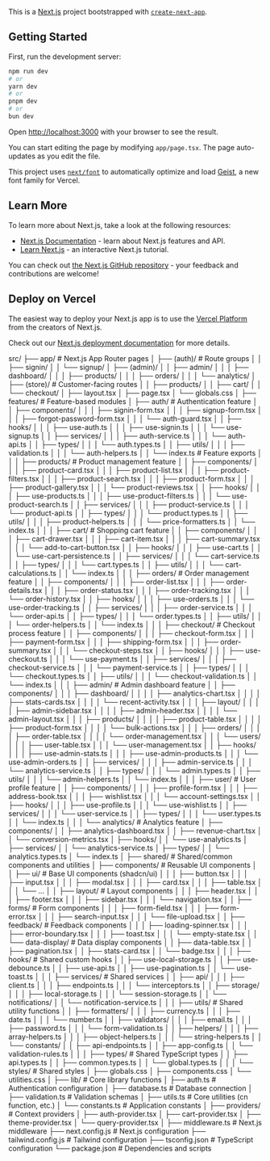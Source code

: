 This is a [Next.js](https://nextjs.org) project bootstrapped with [`create-next-app`](https://nextjs.org/docs/app/api-reference/cli/create-next-app).

## Getting Started

First, run the development server:

```bash
npm run dev
# or
yarn dev
# or
pnpm dev
# or
bun dev
```

Open [http://localhost:3000](http://localhost:3000) with your browser to see the result.

You can start editing the page by modifying `app/page.tsx`. The page auto-updates as you edit the file.

This project uses [`next/font`](https://nextjs.org/docs/app/building-your-application/optimizing/fonts) to automatically optimize and load [Geist](https://vercel.com/font), a new font family for Vercel.

## Learn More

To learn more about Next.js, take a look at the following resources:

- [Next.js Documentation](https://nextjs.org/docs) - learn about Next.js features and API.
- [Learn Next.js](https://nextjs.org/learn) - an interactive Next.js tutorial.

You can check out [the Next.js GitHub repository](https://github.com/vercel/next.js) - your feedback and contributions are welcome!

## Deploy on Vercel

The easiest way to deploy your Next.js app is to use the [Vercel Platform](https://vercel.com/new?utm_medium=default-template&filter=next.js&utm_source=create-next-app&utm_campaign=create-next-app-readme) from the creators of Next.js.

Check out our [Next.js deployment documentation](https://nextjs.org/docs/app/building-your-application/deploying) for more details.

src/
├── app/ # Next.js App Router pages
│ ├── (auth)/ # Route groups
│ │ ├── signin/
│ │ └── signup/
│ ├── (admin)/
│ │ ├── admin/
│ │ │ ├── dashboard/
│ │ │ ├── products/
│ │ │ ├── orders/
│ │ │ └── analytics/
│ ├── (store)/ # Customer-facing routes
│ │ ├── products/
│ │ ├── cart/
│ │ └── checkout/
│ ├── layout.tsx
│ ├── page.tsx
│ └── globals.css
│
├── features/ # Feature-based modules
│ ├── auth/ # Authentication feature
│ │ ├── components/
│ │ │ ├── signin-form.tsx
│ │ │ ├── signup-form.tsx
│ │ │ ├── forgot-password-form.tsx
│ │ │ └── auth-guard.tsx
│ │ ├── hooks/
│ │ │ ├── use-auth.ts
│ │ │ ├── use-signin.ts
│ │ │ └── use-signup.ts
│ │ ├── services/
│ │ │ ├── auth-service.ts
│ │ │ └── auth-api.ts
│ │ ├── types/
│ │ │ └── auth.types.ts
│ │ ├── utils/
│ │ │ ├── validation.ts
│ │ │ └── auth-helpers.ts
│ │ └── index.ts # Feature exports
│ │
│ ├── products/ # Product management feature
│ │ ├── components/
│ │ │ ├── product-card.tsx
│ │ │ ├── product-list.tsx
│ │ │ ├── product-filters.tsx
│ │ │ ├── product-search.tsx
│ │ │ ├── product-form.tsx
│ │ │ ├── product-gallery.tsx
│ │ │ └── product-reviews.tsx
│ │ ├── hooks/
│ │ │ ├── use-products.ts
│ │ │ ├── use-product-filters.ts
│ │ │ └── use-product-search.ts
│ │ ├── services/
│ │ │ ├── product-service.ts
│ │ │ └── product-api.ts
│ │ ├── types/
│ │ │ └── product.types.ts
│ │ ├── utils/
│ │ │ ├── product-helpers.ts
│ │ │ └── price-formatters.ts
│ │ └── index.ts
│ │
│ ├── cart/ # Shopping cart feature
│ │ ├── components/
│ │ │ ├── cart-drawer.tsx
│ │ │ ├── cart-item.tsx
│ │ │ ├── cart-summary.tsx
│ │ │ └── add-to-cart-button.tsx
│ │ ├── hooks/
│ │ │ ├── use-cart.ts
│ │ │ └── use-cart-persistence.ts
│ │ ├── services/
│ │ │ └── cart-service.ts
│ │ ├── types/
│ │ │ └── cart.types.ts
│ │ ├── utils/
│ │ │ └── cart-calculations.ts
│ │ └── index.ts
│ │
│ ├── orders/ # Order management feature
│ │ ├── components/
│ │ │ ├── order-list.tsx
│ │ │ ├── order-details.tsx
│ │ │ ├── order-status.tsx
│ │ │ ├── order-tracking.tsx
│ │ │ └── order-history.tsx
│ │ ├── hooks/
│ │ │ ├── use-orders.ts
│ │ │ └── use-order-tracking.ts
│ │ ├── services/
│ │ │ ├── order-service.ts
│ │ │ └── order-api.ts
│ │ ├── types/
│ │ │ └── order.types.ts
│ │ ├── utils/
│ │ │ └── order-helpers.ts
│ │ └── index.ts
│ │
│ ├── checkout/ # Checkout process feature
│ │ ├── components/
│ │ │ ├── checkout-form.tsx
│ │ │ ├── payment-form.tsx
│ │ │ ├── shipping-form.tsx
│ │ │ ├── order-summary.tsx
│ │ │ └── checkout-steps.tsx
│ │ ├── hooks/
│ │ │ ├── use-checkout.ts
│ │ │ └── use-payment.ts
│ │ ├── services/
│ │ │ ├── checkout-service.ts
│ │ │ └── payment-service.ts
│ │ ├── types/
│ │ │ └── checkout.types.ts
│ │ ├── utils/
│ │ │ └── checkout-validation.ts
│ │ └── index.ts
│ │
│ ├── admin/ # Admin dashboard feature
│ │ ├── components/
│ │ │ ├── dashboard/
│ │ │ │ ├── analytics-chart.tsx
│ │ │ │ ├── stats-cards.tsx
│ │ │ │ └── recent-activity.tsx
│ │ │ ├── layout/
│ │ │ │ ├── admin-sidebar.tsx
│ │ │ │ ├── admin-header.tsx
│ │ │ │ └── admin-layout.tsx
│ │ │ ├── products/
│ │ │ │ ├── product-table.tsx
│ │ │ │ ├── product-form.tsx
│ │ │ │ └── bulk-actions.tsx
│ │ │ ├── orders/
│ │ │ │ ├── order-table.tsx
│ │ │ │ └── order-management.tsx
│ │ │ └── users/
│ │ │ ├── user-table.tsx
│ │ │ └── user-management.tsx
│ │ ├── hooks/
│ │ │ ├── use-admin-stats.ts
│ │ │ ├── use-admin-products.ts
│ │ │ └── use-admin-orders.ts
│ │ ├── services/
│ │ │ ├── admin-service.ts
│ │ │ └── analytics-service.ts
│ │ ├── types/
│ │ │ └── admin.types.ts
│ │ ├── utils/
│ │ │ └── admin-helpers.ts
│ │ └── index.ts
│ │
│ ├── user/ # User profile feature
│ │ ├── components/
│ │ │ ├── profile-form.tsx
│ │ │ ├── address-book.tsx
│ │ │ ├── wishlist.tsx
│ │ │ └── account-settings.tsx
│ │ ├── hooks/
│ │ │ ├── use-profile.ts
│ │ │ └── use-wishlist.ts
│ │ ├── services/
│ │ │ └── user-service.ts
│ │ ├── types/
│ │ │ └── user.types.ts
│ │ └── index.ts
│ │
│ └── analytics/ # Analytics feature
│ ├── components/
│ │ ├── analytics-dashboard.tsx
│ │ ├── revenue-chart.tsx
│ │ └── conversion-metrics.tsx
│ ├── hooks/
│ │ └── use-analytics.ts
│ ├── services/
│ │ └── analytics-service.ts
│ ├── types/
│ │ └── analytics.types.ts
│ └── index.ts
│
├── shared/ # Shared/common components and utilities
│ ├── components/ # Reusable UI components
│ │ ├── ui/ # Base UI components (shadcn/ui)
│ │ │ ├── button.tsx
│ │ │ ├── input.tsx
│ │ │ ├── modal.tsx
│ │ │ ├── card.tsx
│ │ │ ├── table.tsx
│ │ │ └── ...
│ │ ├── layout/ # Layout components
│ │ │ ├── header.tsx
│ │ │ ├── footer.tsx
│ │ │ ├── sidebar.tsx
│ │ │ └── navigation.tsx
│ │ ├── forms/ # Form components
│ │ │ ├── form-field.tsx
│ │ │ ├── form-error.tsx
│ │ │ ├── search-input.tsx
│ │ │ └── file-upload.tsx
│ │ ├── feedback/ # Feedback components
│ │ │ ├── loading-spinner.tsx
│ │ │ ├── error-boundary.tsx
│ │ │ ├── toast.tsx
│ │ │ └── empty-state.tsx
│ │ └── data-display/ # Data display components
│ │ ├── data-table.tsx
│ │ ├── pagination.tsx
│ │ ├── stats-card.tsx
│ │ └── badge.tsx
│ │
│ ├── hooks/ # Shared custom hooks
│ │ ├── use-local-storage.ts
│ │ ├── use-debounce.ts
│ │ ├── use-api.ts
│ │ ├── use-pagination.ts
│ │ └── use-toast.ts
│ │
│ ├── services/ # Shared services
│ │ ├── api/
│ │ │ ├── client.ts
│ │ │ ├── endpoints.ts
│ │ │ └── interceptors.ts
│ │ ├── storage/
│ │ │ ├── local-storage.ts
│ │ │ └── session-storage.ts
│ │ └── notifications/
│ │ └── notification-service.ts
│ │
│ ├── utils/ # Shared utility functions
│ │ ├── formatters/
│ │ │ ├── currency.ts
│ │ │ ├── date.ts
│ │ │ └── number.ts
│ │ ├── validators/
│ │ │ ├── email.ts
│ │ │ ├── password.ts
│ │ │ └── form-validation.ts
│ │ ├── helpers/
│ │ │ ├── array-helpers.ts
│ │ │ ├── object-helpers.ts
│ │ │ └── string-helpers.ts
│ │ └── constants/
│ │ ├── api-endpoints.ts
│ │ ├── app-config.ts
│ │ └── validation-rules.ts
│ │
│ ├── types/ # Shared TypeScript types
│ │ ├── api.types.ts
│ │ ├── common.types.ts
│ │ └── global.types.ts
│ │
│ └── styles/ # Shared styles
│ ├── globals.css
│ ├── components.css
│ └── utilities.css
│
├── lib/ # Core library functions
│ ├── auth.ts # Authentication configuration
│ ├── database.ts # Database connection
│ ├── validation.ts # Validation schemas
│ ├── utils.ts # Core utilities (cn function, etc.)
│ └── constants.ts # Application constants
│
├── providers/ # Context providers
│ ├── auth-provider.tsx
│ ├── cart-provider.tsx
│ ├── theme-provider.tsx
│ └── query-provider.tsx
│
├── middleware.ts # Next.js middleware
├── next.config.js # Next.js configuration
├── tailwind.config.js # Tailwind configuration
├── tsconfig.json # TypeScript configuration
└── package.json # Dependencies and scripts
